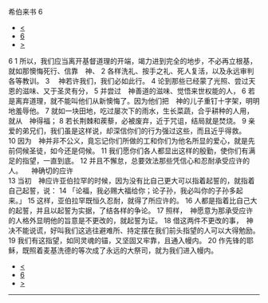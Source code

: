﻿





 希伯来书 6




* [<](bible/HEB05.md)
* [6](bible/HEB.md)
* [>](bible/HEB07.md)



 
6 
1 所以，我们应当离开基督道理的开端，竭力进到完全的地步，不必再立根基，就如那懊悔死行、信靠　神、 
2 各样洗礼、按手之礼、死人复活，以及永远审判各等教训。 
3 　神若许我们，我们必如此行。 
4 论到那些已经蒙了光照、尝过天恩的滋味、又于圣灵有分， 
5 并尝过　神善道的滋味、觉悟来世权能的人， 
6 若是离弃道理，就不能叫他们从新懊悔了。因为他们把　神的儿子重钉十字架，明明地羞辱他。 
7 就如一块田地，吃过屡次下的雨水，生长菜蔬，合乎耕种的人用，就从　神得福； 
8 若长荆棘和蒺藜，必被废弃，近于咒诅，结局就是焚烧。 
9 亲爱的弟兄们，我们虽是这样说，却深信你们的行为强过这些，而且近乎得救。 
10 因为　神并非不公义，竟忘记你们所做的工和你们为他名所显的爱心，就是先前伺候圣徒，如今还是伺候。 
11 我们愿你们各人都显出这样的殷勤，使你们有满足的指望，一直到底。 
12 并且不懈怠，总要效法那些凭信心和忍耐承受应许的人。 　神确切的应许  
13 当初　神应许亚伯拉罕的时候，因为没有比自己更大可以指着起誓的，就指着自己起誓，说： 
14 「论福，我必赐大福给你；论子孙，我必叫你的子孙多起来。」 
15 这样，亚伯拉罕既恒久忍耐，就得了所应许的。 
16 人都是指着比自己大的起誓，并且以起誓为实据，了结各样的争论。 
17 照样，　神愿意为那承受应许的人格外显明他的旨意是不更改的，就起誓为证。 
18 借这两件不更改的事，　神决不能说谎，好叫我们这逃往避难所、持定摆在我们前头指望的人可以大得勉励。 
19 我们有这指望，如同灵魂的锚，又坚固又牢靠，且通入幔内。 
20 作先锋的耶稣，既照着麦基洗德的等次成了永远的大祭司，就为我们进入幔内。 
* [<](bible/HEB05.md)
* [6](bible/HEB.md)
* [>](bible/HEB07.md)





---









